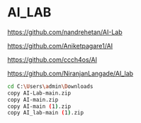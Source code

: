 # AI_LAB

https://github.com/nandrehetan/AI-Lab

https://github.com/Aniketpagare1/AI

https://github.com/ccch4os/AI

https://github.com/NiranjanLangade/AI_lab


```bash
cd C:\Users\admin\Downloads
copy AI-Lab-main.zip
copy AI-main.zip
copy AI-main (1).zip
copy AI_lab-main (1).zip
```

